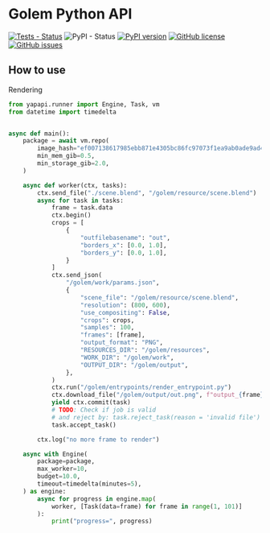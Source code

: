 # Golem Python API

[![Tests - Status](https://img.shields.io/github/workflow/status/golemfactory/yapapi/Continuous%20integration/master?label=tests)](https://github.com/golemfactory/yapapi/actions?query=workflow%3A%22Continuous+integration%22+branch%3Amaster)
![PyPI - Status](https://img.shields.io/pypi/status/yapapi)
[![PyPI version](https://badge.fury.io/py/yapapi.svg)](https://badge.fury.io/py/yapapi)
[![GitHub license](https://img.shields.io/github/license/golemfactory/yapapi)](https://github.com/golemfactory/yapapi/blob/master/LICENSE)
[![GitHub issues](https://img.shields.io/github/issues/golemfactory/yapapi)](https://github.com/golemfactory/yapapi/issues)

## How to use

Rendering

```python
from yapapi.runner import Engine, Task, vm
from datetime import timedelta


async def main():
    package = await vm.repo(
        image_hash="ef007138617985ebb871e4305bc86fc97073f1ea9ab0ade9ad492ea995c4bc8b",
        min_mem_gib=0.5,
        min_storage_gib=2.0,
    )

    async def worker(ctx, tasks):
        ctx.send_file("./scene.blend", "/golem/resource/scene.blend")
        async for task in tasks:
            frame = task.data
            ctx.begin()
            crops = [
                {
                    "outfilebasename": "out",
                    "borders_x": [0.0, 1.0],
                    "borders_y": [0.0, 1.0],
                }
            ]
            ctx.send_json(
                "/golem/work/params.json",
                {
                    "scene_file": "/golem/resource/scene.blend",
                    "resolution": (800, 600),
                    "use_compositing": False,
                    "crops": crops,
                    "samples": 100,
                    "frames": [frame],
                    "output_format": "PNG",
                    "RESOURCES_DIR": "/golem/resources",
                    "WORK_DIR": "/golem/work",
                    "OUTPUT_DIR": "/golem/output",
                },
            )
            ctx.run("/golem/entrypoints/render_entrypoint.py")
            ctx.download_file("/golem/output/out.png", f"output_{frame}.png")
            yield ctx.commit(task)
            # TODO: Check if job is valid
            # and reject by: task.reject_task(reason = 'invalid file')
            task.accept_task()

        ctx.log("no more frame to render")

    async with Engine(
        package=package,
        max_worker=10,
        budget=10.0,
        timeout=timedelta(minutes=5),
    ) as engine:
        async for progress in engine.map(
            worker, [Task(data=frame) for frame in range(1, 101)]
        ):
            print("progress=", progress)
```
